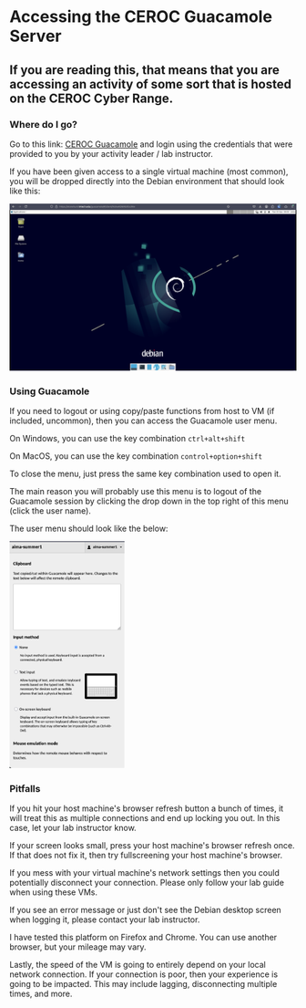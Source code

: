 # Accessing the CEROC Guacamole Server

## If you are reading this, that means that you are accessing an activity of some sort that is hosted on the CEROC Cyber Range. 

### Where do I go?

Go to this link: [CEROC Guacamole](https://stonehunt.tntech.edu/guacamole/#/) and login using the credentials that were provided to you by your activity leader / lab instructor.


If you have been given access to a single virtual machine (most common), you will be dropped directly into the Debian environment that should look like this:

![](/resources/guac-desktop.png)


### Using Guacamole

If you need to logout or using copy/paste functions from host to VM (if included, uncommon), then you can access the Guacamole user menu. 

On Windows, you can use the key combination ```ctrl+alt+shift```

On MacOS, you can use the key combination ```control+option+shift```

To close the menu, just press the same key combination used to open it.

The main reason you will probably use this menu is to logout of the Guacamole session by clicking the drop down in the top right of this menu (click the user name).

The user menu should look like the below:


<img src="./resources/guac-user-menu.png" width="40%" height="40%"/>


### Pitfalls

If you hit your host machine's browser refresh button a bunch of times, it will treat this as multiple connections and end up locking you out. In this case, let your lab instructor know.

If your screen looks small, press your host machine's browser refresh once. If that does not fix it, then try fullscreening your host machine's browser. 

If you mess with your virtual machine's network settings then you could potentially disconnect your connection. Please only follow your lab guide when using these VMs.

If you see an error message or just don't see the Debian desktop screen when logging it, please contact your lab instructor.

I have tested this platform on Firefox and Chrome. You can use another browser, but your mileage may vary.

Lastly, the speed of the VM is going to entirely depend on your local network connection. If your connection is poor, then your experience is going to be impacted. This may include lagging, disconnecting multiple times, and more.

